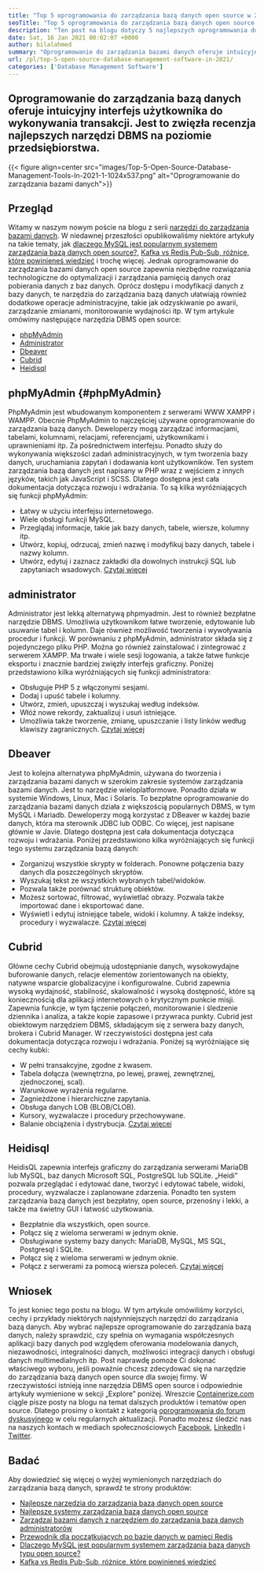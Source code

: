 ```yaml
---
title: "Top 5 oprogramowania do zarządzania bazą danych open source w 2021" 
seoTitle: "Top 5 oprogramowania do zarządzania bazą danych open source w 2021" 
description: "Ten post na blogu dotyczy 5 najlepszych oprogramowania do zarządzania bazą danych z bazami danych. Są to phpmyadmin, administrator, dbeaver, kubrid i heidisql." 
date: Sat, 16 Jan 2021 00:02:07 +0000
author: bilalahmed
summary: "Oprogramowanie do zarządzania bazami danych oferuje intuicyjny interfejs użytkownika do wykonywania transakcji. Jest to zwięzła recenzja najlepszych narzędzi DBMS na poziomie przedsiębiorstwa." 
url: /pl/top-5-open-source-database-management-software-in-2021/
categories: ['Database Management Software']
---
```


## Oprogramowanie do zarządzania bazą danych oferuje intuicyjny interfejs użytkownika do wykonywania transakcji. Jest to zwięzła recenzja najlepszych narzędzi DBMS na poziomie przedsiębiorstwa.

{{< figure align=center src="images/Top-5-Open-Source-Database-Management-Tools-In-2021-1-1024x537.png" alt="Oprogramowanie do zarządzania bazami danych">}}


## Przegląd
Witamy w naszym nowym poście na blogu z serii [narzędzi do zarządzania bazami danych][1]. W niedawnej przeszłości opublikowaliśmy niektóre artykuły na takie tematy, jak [dlaczego MySQL jest popularnym systemem zarządzania bazą danych open source?][2], [Kafka vs Redis Pub-Sub, różnice, które powinieneś wiedzieć][3] i trochę więcej. Jednak oprogramowanie do zarządzania bazami danych open source zapewnia niezbędne rozwiązania technologiczne do optymalizacji i zarządzania pamięcią danych oraz pobierania danych z baz danych. Oprócz dostępu i modyfikacji danych z bazy danych, te narzędzia do zarządzania bazą danych ułatwiają również dodatkowe operacje administracyjne, takie jak odzyskiwanie po awarii, zarządzanie zmianami, monitorowanie wydajności itp.
W tym artykule omówimy następujące narzędzia DBMS open source:
  * [phpMyAdmin][4]
  * [Administrator][5]
  * [Dbeaver][6]
  * [Cubrid][7]
  * [Heidisql][8]

## phpMyAdmin   {#phpMyAdmin}
PhpMyAdmin jest wbudowanym komponentem z serwerami WWW XAMPP i WAMPP. Obecnie PhpMyAdmin to najczęściej używane oprogramowanie do zarządzania bazą danych. Deweloperzy mogą zarządzać informacjami, tabelami, kolumnami, relacjami, referencjami, użytkownikami i uprawnieniami itp. Za pośrednictwem interfejsu. Ponadto służy do wykonywania większości zadań administracyjnych, w tym tworzenia bazy danych, uruchamiania zapytań i dodawania kont użytkowników. Ten system zarządzania bazą danych jest napisany w PHP wraz z wejściem z innych języków, takich jak JavaScript i SCSS. Dlatego dostępna jest cała dokumentacja dotycząca rozwoju i wdrażania. To są kilka wyróżniających się funkcji phpMyAdmin:
  * Łatwy w użyciu interfejsu internetowego.
  * Wiele obsługi funkcji MySQL.
  * Przeglądaj informacje, takie jak bazy danych, tabele, wiersze, kolumny itp.
  * Utwórz, kopiuj, odrzucaj, zmień nazwę i modyfikuj bazy danych, tabele i nazwy kolumn.
  * Utwórz, edytuj i zaznacz zakładki dla dowolnych instrukcji SQL lub zapytaniach wsadowych.
[Czytaj więcej][9]

## administrator
Administrator jest lekką alternatywą phpmyadmin. Jest to również bezpłatne narzędzie DBMS. Umożliwia użytkownikom łatwe tworzenie, edytowanie lub usuwanie tabel i kolumn. Daje również możliwość tworzenia i wywoływania procedur i funkcji. W porównaniu z phpMyAdmin, administrator składa się z pojedynczego pliku PHP. Można go również zainstalować i zintegrować z serwerem XAMPP. Ma trwałe i wiele sesji logowania, a także łatwe funkcje eksportu i znacznie bardziej zwięzły interfejs graficzny. Poniżej przedstawiono kilka wyróżniających się funkcji administratora:
  * Obsługuje PHP 5 z włączonymi sesjami.
  * Dodaj i upuść tabele i kolumny.
  * Utwórz, zmień, upuszczaj i wyszukaj według indeksów.
  * Włóż nowe rekordy, zaktualizuj i usuń istniejące.
  * Umożliwia także tworzenie, zmianę, upuszczanie i listy linków według klawiszy zagranicznych.
[Czytaj więcej][10]

## Dbeaver
Jest to kolejna alternatywa phpMyAdmin, używana do tworzenia i zarządzania bazami danych w szerokim zakresie systemów zarządzania bazami danych. Jest to narzędzie wieloplatformowe. Ponadto działa w systemie Windows, Linux, Mac i Solaris. To bezpłatne oprogramowanie do zarządzania bazami danych działa z większością popularnych DBMS, w tym MySQL i Mariadb. Deweloperzy mogą korzystać z DBeaver w każdej bazie danych, która ma sterownik JDBC lub ODBC. Co więcej, jest napisane głównie w Javie. Dlatego dostępna jest cała dokumentacja dotycząca rozwoju i wdrażania. Poniżej przedstawiono kilka wyróżniających się funkcji tego systemu zarządzania bazą danych:
  * Zorganizuj wszystkie skrypty w folderach. Ponowne połączenia bazy danych dla poszczególnych skryptów.
  * Wyszukaj tekst ze wszystkich wybranych tabel/widoków.
  * Pozwala także porównać strukturę obiektów.
  * Możesz sortować, filtrować, wyświetlać obrazy. Pozwala także importować dane i eksportować dane.
  * Wyświetl i edytuj istniejące tabele, widoki i kolumny. A także indeksy, procedury i wyzwalacze.
[Czytaj więcej][11]

## Cubrid
Główne cechy Cubrid obejmują udostępnianie danych, wysokowydajne buforowanie danych, relacje elementów zorientowanych na obiekty, natywne wsparcie globalizacyjne i konfigurowalne. Cubrid zapewnia wysoką wydajność, stabilność, skalowalność i wysoką dostępność, które są koniecznością dla aplikacji internetowych o krytycznym punkcie misji. Zapewnia funkcje, w tym łączenie połączeń, monitorowanie i śledzenie dziennika i analiza, a także kopie zapasowe i przywraca punkty. Cubrid jest obiektowym narzędziem DBMS, składającym się z serwera bazy danych, brokera i Cubrid Manager. W rzeczywistości dostępna jest cała dokumentacja dotycząca rozwoju i wdrażania. Poniżej są wyróżniające się cechy kubki:
  * W pełni transakcyjne, zgodne z kwasem.
  * Tabela dołącza (wewnętrzna, po lewej, prawej, zewnętrznej, zjednoczonej, scal).
  * Warunkowe wyrażenia regularne.
  * Zagnieżdżone i hierarchiczne zapytania.
  * Obsługa danych LOB (BLOB/CLOB).
  * Kursory, wyzwalacze i procedury przechowywane.
  * Balanie obciążenia i dystrybucja.
[Czytaj więcej][12]

## Heidisql
HeidisQL zapewnia interfejs graficzny do zarządzania serwerami MariaDB lub MySQL, baz danych Microsoft SQL, PostgreSQL lub SQLite. „Heidi” pozwala przeglądać i edytować dane, tworzyć i edytować tabele, widoki, procedury, wyzwalacze i zaplanowane zdarzenia. Ponadto ten system zarządzania bazą danych jest bezpłatny, open source, przenośny i lekki, a także ma świetny GUI i łatwość użytkowania.
  * Bezpłatnie dla wszystkich, open source.
  * Połącz się z wieloma serwerami w jednym oknie.
  * Obsługiwane systemy bazy danych: MariaDB, MySQL, MS SQL, Postgresql i SQLite.
  * Połącz się z wieloma serwerami w jednym oknie.
  * Połącz z serwerami za pomocą wiersza poleceń.
[Czytaj więcej][13]

## Wniosek
To jest koniec tego postu na blogu. W tym artykule omówiliśmy korzyści, cechy i przykłady niektórych najsłynniejszych narzędzi do zarządzania bazą danych. Aby wybrać najlepsze oprogramowanie do zarządzania bazą danych, należy sprawdzić, czy spełnia on wymagania współczesnych aplikacji bazy danych pod względem oferowania modelowania danych, niezawodności, integralności danych, możliwości integracji danych i obsługi danych multimedialnych itp. Post naprawdę pomoże Ci dokonać właściwego wyboru, jeśli poważnie chcesz zdecydować się na narzędzie do zarządzania bazą danych open source dla swojej firmy. W rzeczywistości istnieją inne narzędzia DBMS open source i odpowiednie artykuły wymienione w sekcji „Explore” poniżej.
Wreszcie [Containerize.com][14] ciągle pisze posty na blogu na temat dalszych produktów i tematów open source. Dlatego prosimy o kontakt z kategorią [oprogramowania do forum dyskusyjnego][15] w celu regularnych aktualizacji. Ponadto możesz śledzić nas na naszych kontach w mediach społecznościowych [Facebook][16], [LinkedIn][17] i [Twitter][18].

## Badać
Aby dowiedzieć się więcej o wyżej wymienionych narzędziach do zarządzania bazą danych, sprawdź te strony produktów:
  * [Najlepsze narzędzia do zarządzania bazą danych open source][1]
  * [Najlepsze systemy zarządzania bazą danych open source][19]
  * [Zarządzaj bazami danych z narzędziem do zarządzania bazą danych administratorów][20]
  * [Przewodnik dla początkujących po bazie danych w pamięci Redis][21]
  * [Dlaczego MySQL jest popularnym systemem zarządzania bazą danych typu open source?][2]
  * [Kafka vs Redis Pub-Sub, różnice, które powinieneś wiedzieć][3]

  
[1]: https://products.containerize.com/database-management/
[2]: https://blog.containerize.com/2021/02/18/why-mysql-is-a-popular-open-source-database-management-system/
[3]: https://blog.containerize.com/database-management-software/kafka-vs-redis-pub-sub-differences-which-you-should-know/
[4]: #phpmyadmin
[5]: #adminer
[6]: #dbeaver
[7]: #cubrid
[8]: #heidisql
[9]: https://products.containerize.com/database-management/phpmyadmin
[10]: https://products.containerize.com/database-management/adminer
[11]: https://products.containerize.com/database-management/dbeaver
[12]: https://products.containerize.com/database-management/cubrid
[13]: https://products.containerize.com/database-management/heidisql
[14]: https://www.containerize.com/
[15]: https://products.containerize.com/discussion-forum/
[16]: https://web.facebook.com/containerize
[17]: https://www.linkedin.com/company/containerize/
[18]: https://twitter.com/containerize_co
[19]: https://products.containerize.com/database-management-system
[20]: https://blog.containerize.com/2021/03/05/manage-databases-with-adminer-database-management-tool/
[21]: https://blog.containerize.com/database-management-software/a-beginners-guide-to-redis-in-memory-database/
